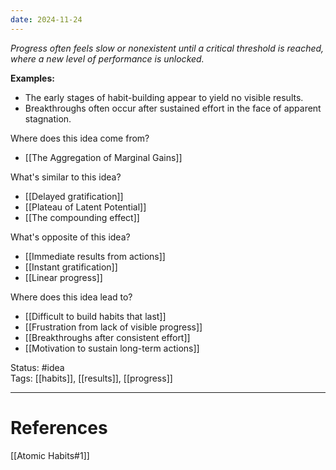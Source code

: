 ```yaml
---
date: 2024-11-24
---
```

_Progress often feels slow or nonexistent until a critical threshold is reached, where a new level of performance is unlocked._

**Examples:**
- The early stages of habit-building appear to yield no visible results.
- Breakthroughs often occur after sustained effort in the face of apparent stagnation.

Where does this idea come from?  
- [[The Aggregation of Marginal Gains]]

What's similar to this idea?  
- [[Delayed gratification]]
- [[Plateau of Latent Potential]]
- [[The compounding effect]]

What's opposite of this idea?  
- [[Immediate results from actions]]
- [[Instant gratification]]
- [[Linear progress]]

Where does this idea lead to?  
- [[Difficult to build habits that last]]
- [[Frustration from lack of visible progress]]
- [[Breakthroughs after consistent effort]]
- [[Motivation to sustain long-term actions]]

Status: #idea  
Tags: [[habits]], [[results]], [[progress]]

---
# References
[[Atomic Habits#1]]